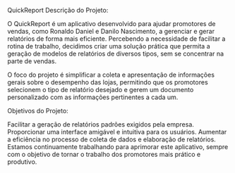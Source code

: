 QuickReport
Descrição do Projeto:

O QuickReport é um aplicativo desenvolvido para ajudar promotores de vendas, como Ronaldo Daniel e Danilo Nascimento, a gerenciar e gerar relatórios de forma mais eficiente. Percebendo a necessidade de facilitar a rotina de trabalho, decidimos criar uma solução prática que permita a geração de modelos de relatórios de diversos tipos, sem se concentrar na parte de vendas.

O foco do projeto é simplificar a coleta e apresentação de informações gerais sobre o desempenho das lojas, permitindo que os promotores selecionem o tipo de relatório desejado e gerem um documento personalizado com as informações pertinentes a cada um.

Objetivos do Projeto:

Facilitar a geração de relatórios padrões exigidos pela empresa.
Proporcionar uma interface amigável e intuitiva para os usuários.
Aumentar a eficiência no processo de coleta de dados e elaboração de relatórios.
Estamos continuamente trabalhando para aprimorar este aplicativo, sempre com o objetivo de tornar o trabalho dos promotores mais prático e produtivo.
